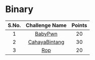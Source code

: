 # Binary

|S.No.| Challenge Name | Points |
|:---:|:--------------:|:------:|
|1|[BabyPwn](BabyPwn/)|20|
|2|[CahayaBintang](CahayaBintang/)|30|
|3|[Rop](Rop/)|20|